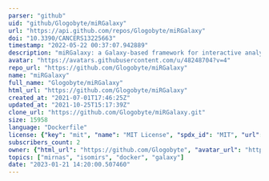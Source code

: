 ```yaml
---
parser: "github"
uid: "github/Glogobyte/miRGalaxy"
url: "https://api.github.com/repos/Glogobyte/miRGalaxy"
doi: "10.3390/CANCERS13225663"
timestamp: "2022-05-22 00:37:07.942889"
description: "miRGalaxy: a Galaxy‑based framework for interactive analysis of microRNA and isomiR sequencing data"
avatar: "https://avatars.githubusercontent.com/u/48248704?v=4"
repo_url: "https://github.com/Glogobyte/miRGalaxy"
name: "miRGalaxy"
full_name: "Glogobyte/miRGalaxy"
html_url: "https://github.com/Glogobyte/miRGalaxy"
created_at: "2021-07-01T17:46:25Z"
updated_at: "2021-10-25T15:17:39Z"
clone_url: "https://github.com/Glogobyte/miRGalaxy.git"
size: 15958
language: "Dockerfile"
license: {"key": "mit", "name": "MIT License", "spdx_id": "MIT", "url": "https://api.github.com/licenses/mit", "node_id": "MDc6TGljZW5zZTEz"}
subscribers_count: 2
owner: {"html_url": "https://github.com/Glogobyte", "avatar_url": "https://avatars.githubusercontent.com/u/48248704?v=4", "login": "Glogobyte", "type": "User"}
topics: ["mirnas", "isomirs", "docker", "galaxy"]
date: "2023-01-21 14:20:00.507460"
---
```

